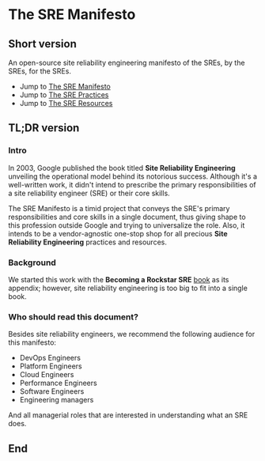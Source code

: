 # The SRE Manifesto

## Short version

An open-source site reliability engineering manifesto of the SREs, by the SREs, for the SREs.

* Jump to [The SRE Manifesto](./sre/manifesto.md)
* Jump to [The SRE Practices](./sre/practices.md)
* Jump to [The SRE Resources](./sre/resources.md)

## TL;DR version

### Intro

In 2003, Google published the book titled **Site Reliability Engineering** unveiling the operational model behind its notorious success. Although it's a well-written work, it didn't intend to prescribe the primary responsibilities of a site reliability engineer (SRE) or their core skills.

The SRE Manifesto is a timid project that conveys the SRE's primary responsibilities and core skills in a single document, thus giving shape to this profession outside Google and trying to universalize the role. Also, it intends to be a vendor-agnostic one-stop shop for all precious **Site Reliability Engineering** practices and resources.

### Background

We started this work with the **Becoming a Rockstar SRE** [book](https://packt.link/H0G2R) as its appendix; however, site reliability engineering is too big to fit into a single book.

### Who should read this document?

Besides site reliability engineers, we recommend the following audience for this manifesto:

* DevOps Engineers
* Platform Engineers
* Cloud Engineers
* Performance Engineers
* Software Engineers
* Engineering managers

And all managerial roles that are interested in understanding what an SRE does.

## End
